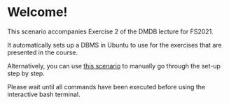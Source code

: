 # Welcome!

This scenario accompanies Exercise 2 of the DMDB lecture for FS2021.

It automatically sets up a DBMS in Ubuntu to use for the exercises that are presented in the course.

Alternatively, you can use [this scenario](https://www.katacoda.com/thomastzhou/scenarios/exercise_02) to manually go through the set-up step by step.

Please wait until all commands have been executed before using the interactive bash terminal.
